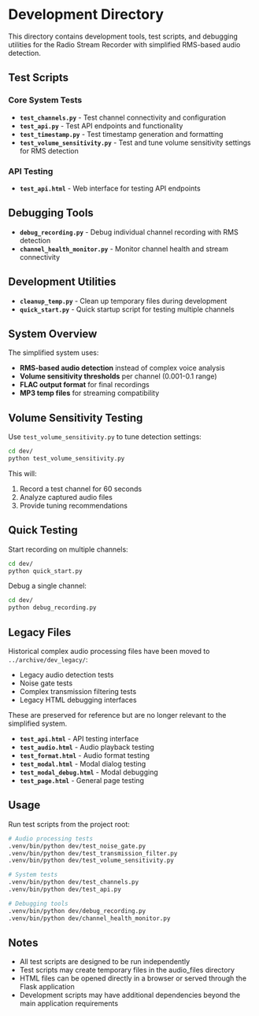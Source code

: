 # Development Directory

This directory contains development tools, test scripts, and debugging utilities for the Radio Stream Recorder with simplified RMS-based audio detection.

## Test Scripts

### Core System Tests
- **`test_channels.py`** - Test channel connectivity and configuration
- **`test_api.py`** - Test API endpoints and functionality  
- **`test_timestamp.py`** - Test timestamp generation and formatting
- **`test_volume_sensitivity.py`** - Test and tune volume sensitivity settings for RMS detection

### API Testing
- **`test_api.html`** - Web interface for testing API endpoints

## Debugging Tools

- **`debug_recording.py`** - Debug individual channel recording with RMS detection
- **`channel_health_monitor.py`** - Monitor channel health and stream connectivity

## Development Utilities

- **`cleanup_temp.py`** - Clean up temporary files during development
- **`quick_start.py`** - Quick startup script for testing multiple channels

## System Overview

The simplified system uses:
- **RMS-based audio detection** instead of complex voice analysis
- **Volume sensitivity thresholds** per channel (0.001-0.1 range)
- **FLAC output format** for final recordings
- **MP3 temp files** for streaming compatibility

## Volume Sensitivity Testing

Use `test_volume_sensitivity.py` to tune detection settings:

```bash
cd dev/
python test_volume_sensitivity.py
```

This will:
1. Record a test channel for 60 seconds
2. Analyze captured audio files
3. Provide tuning recommendations

## Quick Testing

Start recording on multiple channels:

```bash
cd dev/
python quick_start.py
```

Debug a single channel:

```bash
cd dev/
python debug_recording.py
```

## Legacy Files

Historical complex audio processing files have been moved to `../archive/dev_legacy/`:
- Legacy audio detection tests
- Noise gate tests  
- Complex transmission filtering tests
- Legacy HTML debugging interfaces

These are preserved for reference but are no longer relevant to the simplified system.
- **`test_api.html`** - API testing interface
- **`test_audio.html`** - Audio playback testing
- **`test_format.html`** - Audio format testing
- **`test_modal.html`** - Modal dialog testing
- **`test_modal_debug.html`** - Modal debugging
- **`test_page.html`** - General page testing

## Usage

Run test scripts from the project root:

```bash
# Audio processing tests
.venv/bin/python dev/test_noise_gate.py
.venv/bin/python dev/test_transmission_filter.py
.venv/bin/python dev/test_volume_sensitivity.py

# System tests
.venv/bin/python dev/test_channels.py
.venv/bin/python dev/test_api.py

# Debugging tools
.venv/bin/python dev/debug_recording.py
.venv/bin/python dev/channel_health_monitor.py
```

## Notes

- All test scripts are designed to be run independently
- Test scripts may create temporary files in the audio_files directory
- HTML files can be opened directly in a browser or served through the Flask application
- Development scripts may have additional dependencies beyond the main application requirements
